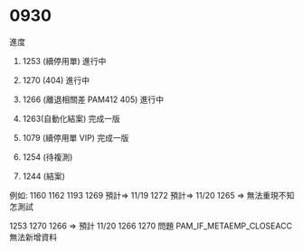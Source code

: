 # 0930

進度

1. 1253 (續停用單) 進行中
2. 1270 (404) 進行中
3. 1266 (離退相關差 PAM412 405)  進行中

4. 1263(自動化結案) 完成一版

5. 1079 (續停用單 VIP) 完成一版
6. 1254 (待複測)
7. 1244 (結案)

例如:
1160 1162 1193 1269 預計=> 11/19
1272 預計=> 11/20
1265 => 無法重現不知怎測試

1253 1270 1266 => 預計  11/20
1266 1270 問題 PAM_IF_METAEMP_CLOSEACC 無法新增資料

